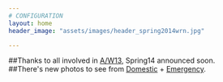 ```yaml
---
# CONFIGURATION
layout: home
header_image: "assets/images/header_spring2014wrn.jpg"

---
```

##Thanks to all involved in [A/W13](/archive/2013-autumnwinter), Spring14 announced soon.        
##There's new photos to see from [Domestic](/galleries/2013-domestic) + [Emergency](/galleries/2013-emergency).
